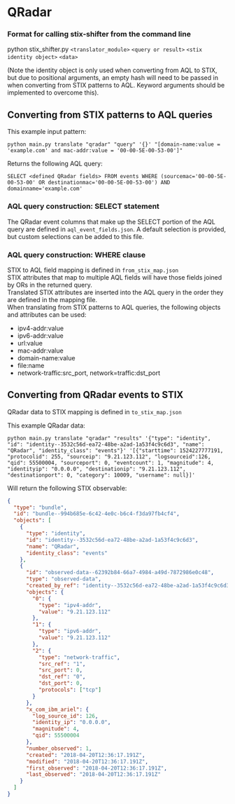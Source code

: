 # QRadar

### Format for calling stix-shifter from the command line

python stix_shifter.py `<translator_module>` `<query or result>` `<stix identity object>` `<data>`

(Note the identity object is only used when converting from AQL to STIX, but due to positional arguments, an empty hash will need to be passed in when converting from STIX patterns to AQL. Keyword arguments should be implemented to overcome this).

## Converting from STIX patterns to AQL queries

This example input pattern:

`python main.py translate "qradar" "query" '{}' "[domain-name:value = 'example.com' and mac-addr:value = '00-00-5E-00-53-00']"`

Returns the following AQL query:

`SELECT <defined QRadar fields> FROM events WHERE (sourcemac='00-00-5E-00-53-00' OR destinationmac='00-00-5E-00-53-00') AND domainname='example.com'`


### AQL query construction: SELECT statement

The QRadar event columns that make up the SELECT portion of the AQL query are defined in `aql_event_fields.json`. A default selection is provided, but custom selections can be added to this file.

### AQL query construction: WHERE clause

STIX to AQL field mapping is defined in `from_stix_map.json` <br/>
STIX attributes that map to multiple AQL fields will have those fields joined by ORs in the returned query. <br/>
Translated STIX attributes are inserted into the AQL query in the order they are defined in the mapping file. <br/>
When translating from STIX patterns to AQL queries, the following objects and attributes can be used:

- ipv4-addr:value
- ipv6-addr:value
- url:value
- mac-addr:value
- domain-name:value
- file:name
- network-traffic:src_port, network=traffic:dst_port

## Converting from QRadar events to STIX

QRadar data to STIX mapping is defined in `to_stix_map.json`

This example QRadar data:

`python main.py translate "qradar" "results" '{"type": "identity", "id": "identity--3532c56d-ea72-48be-a2ad-1a53f4c9c6d3", "name": "QRadar", "identity_class": "events"}' '[{"starttime": 1524227777191, "protocolid": 255, "sourceip": "9.21.123.112", "logsourceid":126, "qid": 55500004, "sourceport": 0, "eventcount": 1, "magnitude": 4, "identityip": "0.0.0.0", "destinationip": "9.21.123.112", "destinationport": 0, "category": 10009, "username": null}]'`

Will return the following STIX observable:

```json
{
  "type": "bundle",
  "id": "bundle--994b685e-6c42-4e0c-b6c4-f3da97fb4cf4",
  "objects": [
    {
      "type": "identity",
      "id": "identity--3532c56d-ea72-48be-a2ad-1a53f4c9c6d3",
      "name": "QRadar",
      "identity_class": "events"
    },
    {
      "id": "observed-data--62392b84-66a7-4984-a49d-7872986e0c48",
      "type": "observed-data",
      "created_by_ref": "identity--3532c56d-ea72-48be-a2ad-1a53f4c9c6d3",
      "objects": {
        "0": {
          "type": "ipv4-addr",
          "value": "9.21.123.112"
        },
        "1": {
          "type": "ipv6-addr",
          "value": "9.21.123.112"
        },
        "2": {
          "type": "network-traffic",
          "src_ref": "1",
          "src_port": 0,
          "dst_ref": "0",
          "dst_port": 0,
          "protocols": ["tcp"]
        }
      },
      "x_com_ibm_ariel": {
        "log_source_id": 126,
        "identity_ip": "0.0.0.0",
        "magnitude": 4,
        "qid": 55500004
      },
      "number_observed": 1,
      "created": "2018-04-20T12:36:17.191Z",
      "modified": "2018-04-20T12:36:17.191Z",
      "first_observed": "2018-04-20T12:36:17.191Z",
      "last_observed": "2018-04-20T12:36:17.191Z"
    }
  ]
}
```
